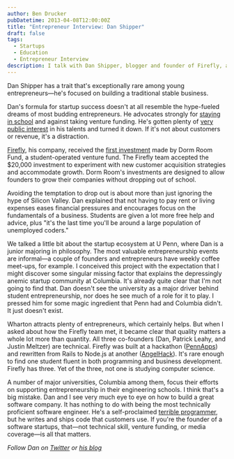 ```yaml
---
author: Ben Drucker
pubDatetime: 2013-04-08T12:00:00Z
title: "Entrepreneur Interview: Dan Shipper"
draft: false
tags:
  - Startups
  - Education
  - Entrepreneur Interview
description: I talk with Dan Shipper, blogger and founder of Firefly, about Dorm Room Fund and the case against dropping out.
---
```


Dan Shipper has a trait that's exceptionally rare among young entrepreneurs—he's focused on building a traditional stable business.

Dan's formula for startup success doesn't at all resemble the hype-fueled dreams of most budding entrepreneurs. He advocates strongly for [staying in school](http://danshipper.com/why-im-doing-it-all-wrong) and against taking venture funding. He's gotten plenty of [very public interest](http://42floors.com/blog/consider-this-a-job-offer-to-work-at-42floors) in his talents and turned it down. If it's not about customers or revenue, it's a distraction. 

[Firefly](http://usefirefly.com), his company, received the [first investment](http://pandodaily.com/2012/12/04/philly-student-investors-choose-dorm-room-funds-first-deal-firefly/) made by Dorm Room Fund, a student-operated venture fund. The Firefly team accepted the $20,000 investment to experiment with new customer acquisition strategies and accommodate growth. Dorm Room's investments are designed to allow founders to grow their companies without dropping out of school. 

Avoiding the temptation to drop out is about more than just ignoring the hype of Silicon Valley. Dan explained that not having to pay rent or living expenses eases financial pressures and encourages focus on the fundamentals of a business. Students are given a lot more free help and advice, plus "it's the last time you'll be around a large population of unemployed coders." 

We talked a little bit about the startup ecosystem at U Penn, where Dan is a junior majoring in philosophy. The most valuable entrepreneurship events are informal—a couple of founders and entrepreneurs have weekly coffee meet-ups, for example. I conceived this project with the expectation that I might discover some singular missing factor that explains the depressingly anemic startup community at Columbia. It's already quite clear that I'm not going to find that. Dan doesn't see the university as a major driver behind student entrepreneurship, nor does he see much of a role for it to play. I pressed him for some magic ingredient that Penn had and Columbia didn't. It just doesn't exist.

Wharton attracts plenty of entrepreneurs, which certainly helps. But when I asked about how the Firefly team met, it became clear that quality matters a whole lot more than quantity. All three co-founders (Dan, Patrick Leahy, and Justin Meltzer) are technical. Firefly was built at a hackathon ([PennApps](http://pennapps.com)) and rewritten from Rails to Node.js at another ([AngelHack](http://angelhack.com/)). It's rare enough to find one student fluent in both programming and business development. Firefly has three. Yet of the three, not one is studying computer science. 

A number of major universities, Columbia among them, focus their efforts on supporting entrepreneurship in their engineering schools. I think that's a big mistake. Dan and I see very much eye to eye on how to build a great software company. It has nothing to do with being the most technically proficient software engineer. He's a self-proclaimed [terrible programmer](http://danshipper.com/i-am-a-terrible-programmer), but he writes and ships code that customers use. If you're the founder of a software startups, that—not technical skill, venture funding, or media coverage—is all that matters.

*Follow Dan on [Twitter](http://twitter.com/danshipper) or [his blog](http://danshipper.com)*